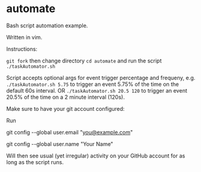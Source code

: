 # automate
Bash script automation example.

Written in vim.

Instructions:

`git fork` then change directory `cd automate` and run the script `./taskAutomator.sh`

Script accepts optional args for event trigger percentage and frequeny, e.g.
`./taskAutomator.sh 5.75` to trigger an event 5.75% of the time on the default 60s interval.
OR `./taskAutomator.sh 20.5 120` to trigger an event 20.5% of the time on a 2 minute interval (120s).


Make sure to have your git account configured:

Run

  git config --global user.email "you@example.com"
  
  git config --global user.name "Your Name"

Will then see usual (yet irregular) activity on your GitHub account for as long as the script runs.

